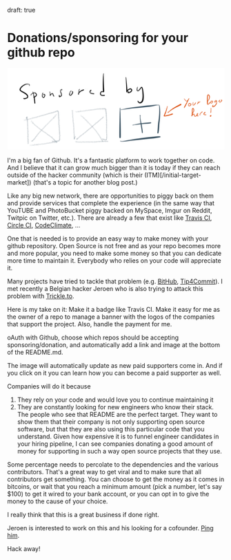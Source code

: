 draft: true

# Donations/sponsoring for your github repo

![](public/img/github-repo-sponsored-by.png)

I'm a big fan of Github. It's a fantastic platform to work together on code. And I believe that it can grow much bigger than it is today if they can reach outside of the hacker community (which is their (ITM)[/initial-target-market]) (that's a topic for another blog post.)

Like any big new network, there are opportunities to piggy back on them and provide services that complete the experience (in the same way that YouTUBE and PhotoBucket piggy backed on MySpace, Imgur on Reddit, Twitpic on Twitter, etc.). 
There are already a few that exist like [Travis CI](https://travis-ci.org/), [Circle CI](https://circleci.com), [CodeClimate](https://codeclimate.com), ...

One that is needed is to provide an easy way to make money with your github repository. Open Source is not free and as your repo becomes more and more popular, you need to make some money so that you can dedicate more time to maintain it. Everybody who relies on your code will appreciate it.

Many projects have tried to tackle that problem (e.g. [BitHub](https://whispersystems.org/blog/bithub/), [Tip4Commit](http://tip4commit.com/)). I met recently a Belgian hacker Jeroen who is also trying to attack this problem with [Trickle.to](http://trickle.to).

Here is my take on it: Make it a badge like Travis CI.
Make it easy for me as the owner of a repo to manage a banner with the logos of the companies that support the project. Also, handle the payment for me. 

oAuth with Github, choose which repos should be accepting sponsoring/donation, and automatically add a link and image at the bottom of the README.md.

The image will automatically update as new paid supporters come in. And if you click on it you can learn how you can become a paid supporter as well.

Companies will do it because
1. They rely on your code and would love you to continue maintaining it
1. They are constantly looking for new engineers who know their stack. The people who see that README are the perfect target. They want to show them that their company is not only supporting open source software, but that they are also using this particular code that you understand. 
Given how expensive it is to funnel engineer candidates in your hiring pipeline, I can see companies donating a good amount of money for supporting in such a way open source projects that they use. 

Some percentage needs to percolate to the dependencies and the various contributors. That's a great way to get viral and to make sure that all contributors get something. You can choose to get the money as it comes in bitcoins, or wait that you reach a minimum amount (pick a number, let's say $100) to get it wired to your bank account, or you can opt in to give the money to the cause of your choice.

I really think that this is a great business if done right. 

Jeroen is interested to work on this and his looking for a cofounder. [Ping him](mailto:jeroen@trickle.to?subject=Interested%20in%20Trickle.to).

Hack away!
